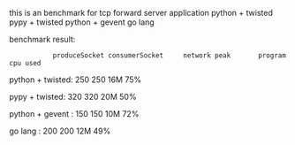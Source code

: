 this is an benchmark for tcp forward server application
python + twisted
pypy   + twisted
python + gevent
go lang

benchmark result:   

	           produceSocket consumerSocket     network peak       program cpu used     

python + twisted:        250             250               16M              75%    

pypy   + twisted:        320             320               20M              50%    

python + gevent :        150             150               10M              72%    

go lang         :        200             200               12M              49%   


